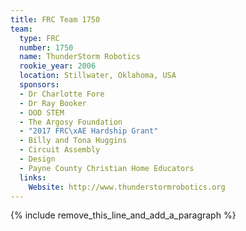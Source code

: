 ```yaml
---
title: FRC Team 1750
team:
  type: FRC
  number: 1750
  name: ThunderStorm Robotics
  rookie_year: 2006
  location: Stillwater, Oklahoma, USA
  sponsors:
  - Dr Charlotte Fore
  - Dr Ray Booker
  - DOD STEM
  - The Argosy Foundation
  - "2017 FRC\xAE Hardship Grant"
  - Billy and Tona Huggins
  - Circuit Assembly
  - Design
  - Payne County Christian Home Educators
  links:
    Website: http://www.thunderstormrobotics.org
---
```


{% include remove_this_line_and_add_a_paragraph %}